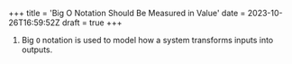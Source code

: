 +++
title = 'Big O Notation Should Be Measured in Value'
date = 2023-10-26T16:59:52Z
draft = true
+++

1. Big `O` notation is used to model how a system transforms inputs into outputs.
